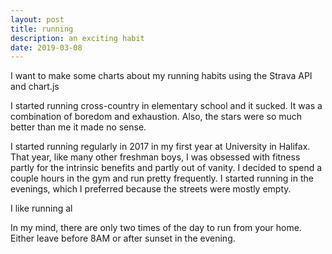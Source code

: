 ```yaml
---
layout: post
title: running
description: an exciting habit
date: 2019-03-08
---
```


I want to make some charts about my running habits using the Strava API and chart.js

I started running cross-country in elementary school and it sucked. It was a combination of boredom and exhaustion. Also, the stars were so much better than me it made no sense.

I started running regularly in 2017 in my first year at University in Halifax. That year, like many other freshman boys, I was obsessed with fitness partly for the intrinsic benefits and partly out of vanity. 
I decided to spend a couple hours in the gym and run pretty frequently. 
I started running in the evenings, which I preferred because the streets were mostly empty.

I like running al

In my mind, there are only two times of the day to run from your home. Either leave before 8AM or after sunset in the evening.


